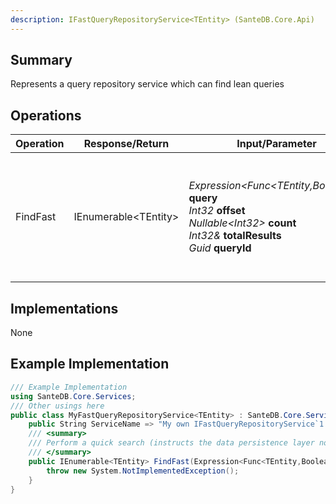 ```yaml
---
description: IFastQueryRepositoryService<TEntity> (SanteDB.Core.Api)
---
```


## Summary
Represents a query repository service which can find lean queries

## Operations

|Operation|Response/Return|Input/Parameter|Description|
|-|-|-|-|
|FindFast|IEnumerable&lt;TEntity>|*Expression&lt;Func&lt;TEntity,Boolean>>* **query**<br/>*Int32* **offset**<br/>*Nullable&lt;Int32>* **count**<br/>*Int32&* **totalResults**<br/>*Guid* **queryId**|Perform a quick search (instructs the data persistence layer not to load as many properties)|

## Implementations

None

## Example Implementation
```csharp
/// Example Implementation
using SanteDB.Core.Services;
/// Other usings here
public class MyFastQueryRepositoryService<TEntity> : SanteDB.Core.Services.IFastQueryRepositoryService<TEntity> { 
	public String ServiceName => "My own IFastQueryRepositoryService`1 service";
	/// <summary>
	/// Perform a quick search (instructs the data persistence layer not to load as many properties)
	/// </summary>
	public IEnumerable<TEntity> FindFast(Expression<Func<TEntity,Boolean>> query,Int32 offset,Nullable<Int32> count,Int32& totalResults,Guid queryId){
		throw new System.NotImplementedException();
	}
}
```
